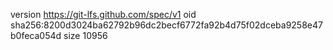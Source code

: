 version https://git-lfs.github.com/spec/v1
oid sha256:8200d3024ba62792b96dc2becf6772fa92b4d75f02dceba9258e47b0feca054d
size 10956
